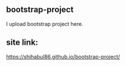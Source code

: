 ## bootstrap-project
I upload bootstrap project here.
## site link:
https://shihabul86.github.io/bootstrap-project/
